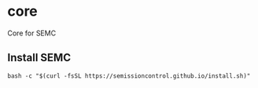 # core
Core for SEMC


## Install SEMC
```
bash -c "$(curl -fsSL https://semissioncontrol.github.io/install.sh)"
```
